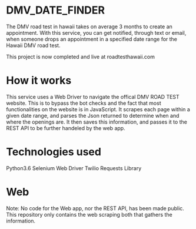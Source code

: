 # DMV_DATE_FINDER
The DMV road test in hawaii takes on average 3 months to create an appointment. With this service, you can get notified, through text or email, when someone drops an appointment in a specified date range for the Hawaii DMV road test.

This project is now completed and live at roadtesthawaii.com

# How it works
This service uses a Web Driver to navigate the offical DMV ROAD TEST website. This is to bypass the bot checks and the fact that most functionalities on the website is in JavaScript. It scrapes each page within a given date range, and parses the Json returned to determine when and where the openings are. It then saves this information, and passes it to the REST API to be further handeled by the web app.

# Technologies used
Python3.6
Selenium Web Driver
Twilio
Requests Library

# Web
Note: No code for the Web app, nor the REST API, has been made public. This repository only contains the web scraping both that gathers the information.
